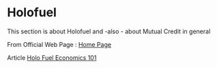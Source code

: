 Holofuel
==

This section is about Holofuel and -also - about Mutual Credit in general

From Official Web Page : <a href="https://holo.host/holo-fuel/">Home Page</a>

Article <a href="https://medium.com/h-o-l-o/holo-fuel-economics-101-c9631d63014a">Holo Fuel Economics 101</a>
